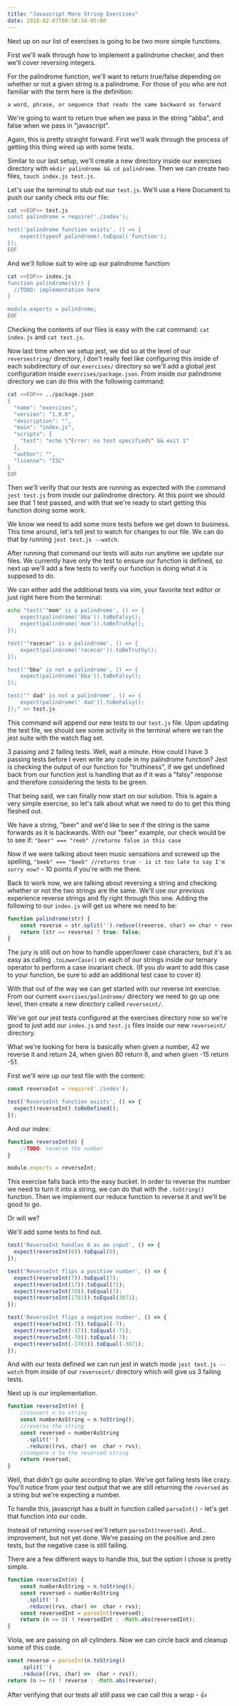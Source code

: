 ```yaml
---
title: "Javascript More String Exercises"
date: 2018-02-07T08:58:34-05:00
---
```


Next up on our list of exercises is going to be two more simple functions.

First we'll walk through how to implement a palindrome checker, and then we'll cover reversing integers.

For the palindrome function, we'll want to return true/false depending on whether or not a given string is a palindrome.  For those of you who are not familiar with the term here is the definition:

`a word, phrase, or sequence that reads the same backward as forward`

We're going to want to return true when we pass in the string "abba", and false when we pass in "javascript".

Again, this is pretty straight forward.
First we'll walk through the process of getting this thing wired up with some tests.

Similar to our last setup, we'll create a new directory inside our exercises directory with `mkdir palindrome && cd palindrome`.
Then we can create two files, `touch index.js test.js`.

Let's use the terminal to stub out our `test.js`.  We'll use a Here Document to push our sanity check into our file:
```bash
cat <<EOF>> test.js
const palindrome = require('./index');

test('palindrome function exists', () => {
    expect(typeof palindrome).toEqual('function');
});
EOF
```

And we'll follow suit to wire up our palindrome function:
```bash
cat <<EOF>> index.js
function palindrome(str) {
  //TODO: implementation here
}

module.exports = palindrome;
EOF
```

Checking the contents of our files is easy with the cat command:
`cat index.js` and `cat test.js`.

Now last time when we setup jest, we did so at the level of our `reversestring/` directory, I don't really feel like configuring this inside of each subdirectory of our `exercises/` directory so we'll add a global jest configuration inside `exercises/package.json`.
From inside our palindrome directory we can do this with the following command:
```bash
cat <<EOF>> ../package.json
{
  "name": "exercises",
  "version": "1.0.0",
  "description": "",
  "main": "index.js",
  "scripts": {
    "test": "echo \"Error: no test specified\" && exit 1"
  },
  "author": "",
  "license": "ISC"
}
EOF
```

Then we'll verify that our tests are running as expected with the command `jest test.js` from inside our palindrome directory.
At this point we should see that 1 test passed, and with that we're ready to start getting this function doing some work.

We know we need to add some more tests before we get down to business.
This time around, let's tell jest to watch for changes to our file.
We can do that by running `jest test.js --watch`.

After running that command our tests will auto run anytime we update our files.  We currently have only the test to ensure our function is defined, so next up we'll add a few tests to verify our function is doing what it is supposed to do.

We can either add the additional tests via vim, your favorite text editor or just right here from the terminal:
```bash
echo "test('"mom" is a palindrome', () => {
    expect(palindrome('bba')).toBeFalsy();
    expect(palindrome('mom')).toBeTruthy();
});

test('"racecar" is a palindrome', () => {
    expect(palindrome('racecar')).toBeTruthy();
});

test('"bba" is not a palindrome', () => {
    expect(palindrome('bba')).toBeFalsy();
});

test('" dad" is not a palindrome', () => {
    expect(palindrome(' dad')).toBeFalsy();
});" >> test.js
```

This command will append our new tests to our `test.js` file.  Upon updating the test file, we should see some activity in the terminal where we ran the jest suite with the watch flag set.

3 passing and 2 failing tests.  Well, wait a minute.  How could I have 3 passing tests before I even write any code in my palindrome function?
Jest is checking the output of our function for "truthiness", if we get undefined back from our function jest is handling that as if it was a "falsy" response and therefore considering the tests to be green.

That being said, we can finally now start on our solution.
This is again a very simple exercise, so let's talk about what we need to do to get this thing fleshed out.

We have a string, "beer" and we'd like to see if the string is the same forwards as it is backwards.  With our "beer" example, our check would be to see if:
`"beer" === "reeb" //returns false in this case`

Now if we were talking about teen music sensations and screwed up the spelling, `"beeb" === "beeb" //returns true - is it too late to say I'm sorry now?` - 10 points if you're with me there.

Back to work now, we are talking about reversing a string and checking whether or not the two strings are the same.  We'll use our previous experience reverse strings and fly right through this one.
Adding the following to our `index.js` will get us where we need to be:
```javascript
function palindrome(str) {
    const reverse = str.split('').reduce((reverse, char) => char + reverse);
    return (str == reverse) ? true: false;
}
```

The jury is still out on how to handle upper/lower case characters, but it's as easy as calling `.toLowerCase()` on each of our strings inside our ternary operator to perform a case invariant check.  (If you _do_ want to add this case to your function, be sure to add an additional test case to cover it)

With that out of the way we can get started with our reverse int exercise.  From our current `exercises/palindrome/` directory we need to go up one level, then create a new directory called `reverseint/`.

We've got our jest tests configured at the exercises directory now so we're good to just add our `index.js` and `test.js` files inside our new `reverseint/` directory.

What we're looking for here is basically when given a number, 42 we reverse it and return 24, when given 80 return 8, and when given -15 return -51.

First we'll wire up our test file with the content:
```javascript
const reverseInt = require('./index');

test('ReverseInt function exists', () => {
  expect(reverseInt).toBeDefined();
});
```
And our index:
```javascript
function reverseInt(n) {
    //TODO: reverse the number
}

module.exports = reverseInt;
```

This exercise falls back into the easy bucket.  In order to reverse the number we need to turn it into a string, we can do that with the `.toString()` function.  Then we implement our reduce function to reverse it and we'll be good to go.  

Or will we?

We'll add some tests to find out.
```javascript
test('ReverseInt handles 0 as an input', () => {
  expect(reverseInt(0)).toEqual(0);
});

test('ReverseInt flips a positive number', () => {
  expect(reverseInt(7)).toEqual(7);
  expect(reverseInt(17)).toEqual(71);
  expect(reverseInt(70)).toEqual(7);
  expect(reverseInt(1783)).toEqual(3871);
});

test('ReverseInt flips a negative number', () => {
  expect(reverseInt(-7)).toEqual(-7);
  expect(reverseInt(-17)).toEqual(-71);
  expect(reverseInt(-70)).toEqual(-7);
  expect(reverseInt(-1783)).toEqual(-3871);
});
```

And with our tests defined we can run jest in watch mode `jest test.js --watch` from inside of our `reverseint/` directory which will give us 3 failing tests.

Next up is our implementation.
```javascript
function reverseInt(n) {
    //convert n to string
    const numberAsString = n.toString();
    //reverse the string
    const reversed = numberAsString
      .split('')
      .reduce((rvs, char) =>  char + rvs);
    //compare n to the reversed string
    return reversed;
}
```

Well, that didn't go quite according to plan.  We've got failing tests like crazy.  You'll notice from your test output that we are still returning the `reversed` as a string but we're expecting a number.

To handle this, javascript has a built in function called `parseInt()` - let's get that function into our code.

Instead of returning `reversed` we'll return `parseInt(reversed)`.  And... improvement, but not yet done.  We're passing on the positive and zero tests, but the negative case is still failing.

There are a few different ways to handle this, but the option I chose is pretty simple.
```javascript
function reverseInt(n) {
    const numberAsString = n.toString();
    const reversed = numberAsString
      .split('')
      .reduce((rvs, char) =>  char + rvs);
    const reversedInt = parseInt(reversed);
    return (n >= 0) ? reversedInt : -Math.abs(reversedInt);
}
```

Viola, we are passing on all cylinders.
Now we can circle back and cleanup some of this code.
```javascript
const reverse = parseInt(n.toString()
    .split('')
    .reduce((rvs, char) =>  char + rvs));
return (n >= 0) ? reverse : -Math.abs(reverse);
```

After verifying that our tests all still pass we can call this a wrap - :thumbsup: